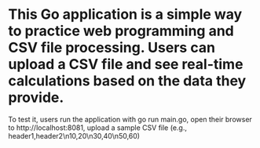 # This Go application is a simple way to practice web programming and CSV file processing. Users can upload a CSV file and see real-time calculations based on the data they provide.

To test it, users run the application with go run main.go, open their browser to http://localhost:8081, upload a sample CSV file (e.g., header1,header2\n10,20\n30,40\n50,60)
